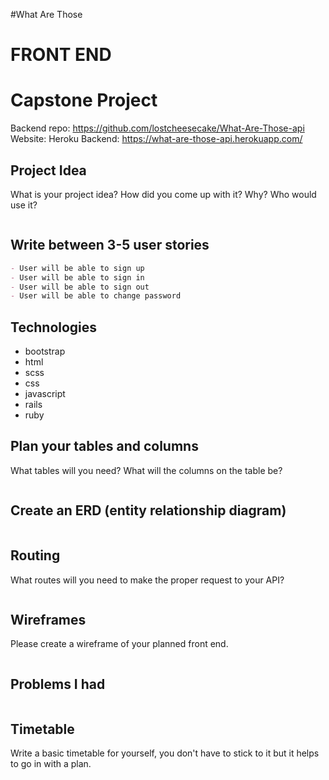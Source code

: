 #What Are Those

# FRONT END
# Capstone Project

Backend repo: https://github.com/lostcheesecake/What-Are-Those-api
Website:
Heroku Backend: https://what-are-those-api.herokuapp.com/

## Project Idea

What is your project idea?  How did you come up with it? Why? Who would use it?

```md


```

## Write between 3-5 user stories

```md
- User will be able to sign up
- User will be able to sign in
- User will be able to sign out
- User will be able to change password
```

## Technologies

- bootstrap
- html
- scss
- css
- javascript
- rails
- ruby

## Plan your tables and columns

What tables will you need? What will the columns on the table be?

```md


```

## Create an ERD (entity relationship diagram)

```md


```

## Routing

What routes will you need to make the proper request to your API?

```md


```

## Wireframes

Please create a wireframe of your planned front end.

```md


```

## Problems I had

```md


```


## Timetable

Write a basic timetable for yourself, you don't have to stick to it but it
helps to go in with a plan.

```md


```
